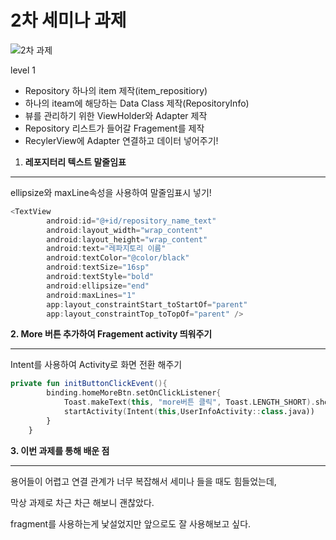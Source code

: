 # 2차 세미나 과제

![2차 과제](https://user-images.githubusercontent.com/53547556/115981388-51411d80-a5ce-11eb-8f52-4201c3c5933d.gif)


level 1

- Repository 하나의 item 제작(item_repositiory)
- 하나의 iteam에 해당하는 Data Class 제작(RepositoryInfo)
- 뷰를 관리하기 위한 ViewHolder와 Adapter 제작
- Repository 리스트가 들어갈 Fragement를 제작
- RecylerView에 Adapter 연결하고 데이터 넣어주기!

1. **레포지터리 텍스트 말줄임표**

---

ellipsize와 maxLine속성을 사용하여 말줄임표시 넣기!

```kotlin
<TextView
        android:id="@+id/repository_name_text"
        android:layout_width="wrap_content"
        android:layout_height="wrap_content"
        android:text="레파지토리 이름"
        android:textColor="@color/black"
        android:textSize="16sp"
        android:textStyle="bold"
        android:ellipsize="end"
        android:maxLines="1"
        app:layout_constraintStart_toStartOf="parent"
        app:layout_constraintTop_toTopOf="parent" />
```

**2. More 버튼 추가하여 Fragement activity 띄워주기**

---

Intent를 사용하여 Activity로 화면 전환 해주기

```kotlin
private fun initButtonClickEvent(){
        binding.homeMoreBtn.setOnClickListener{
            Toast.makeText(this, "more버튼 클릭", Toast.LENGTH_SHORT).show()
            startActivity(Intent(this,UserInfoActivity::class.java))
        }
    }
```

**3. 이번 과제를 통해 배운 점**

---

용어들이 어렵고 연결 관계가 너무 복잡해서 세미나 들을 때도 힘들었는데,

막상 과제로 차근 차근 해보니 괜찮았다. 

fragment를 사용하는게 낯설었지만 앞으로도 잘 사용해보고 싶다.
